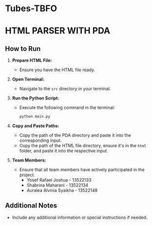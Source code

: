 # Tubes-TBFO

# HTML PARSER WITH PDA

## How to Run

1. **Prepare HTML File:**
   - Ensure you have the HTML file ready.

2. **Open Terminal:**
   - Navigate to the `src` directory in your terminal.

3. **Run the Python Script:**
   - Execute the following command in the terminal:
     ```bash
     python main.py
     ```

4. **Copy and Paste Paths:**
   - Copy the path of the PDA directory and paste it into the corresponding input.
   - Copy the path of the HTML file directory, ensure it's in the `html` folder, and paste it into the respective input.

5. **Team Members:**
   - Ensure that all team members have actively participated in the project.
     - Yosef Rafael Joshua - 13522133
     - Shabrina Maharani - 13522134
     - Auralea Alvinia Syaikha - 13522148

## Additional Notes
- Include any additional information or special instructions if needed.

